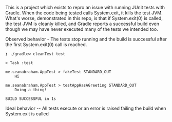 This is a project which exists to repro an issue with running JUnit tests with Gradle. When the code being tested calls System.exit, it kills the test JVM. What's worse, demonstrated in this repo, is that if System.exit(0) is called, the test JVM is cleanly killed, and Gradle reports a successful build even though we may have never executed many of the tests we intended too.



Observed behavior - The tests stop running and the build is successful after the first System.exit(0) call is reached.
```
❯ ./gradlew cleanTest test

> Task :test

me.seanabraham.AppTest > fakeTest STANDARD_OUT
    Hi

me.seanabraham.AppTest > testAppHasAGreeting STANDARD_OUT
    Doing a thing!

BUILD SUCCESSFUL in 1s
```


Ideal behavior -- All tests execute or an error is raised failing the build when System.exit is called
